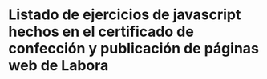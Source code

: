 <h1>Listado de ejercicios de javascript hechos en el certificado de confección y publicación de páginas web de Labora</h1>
